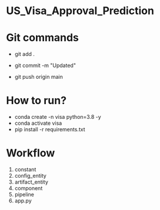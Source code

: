 # US_Visa_Approval_Prediction

# Git commands
- git add .

- git commit -m "Updated"

- git push origin main

# How to run?
- conda create -n visa python=3.8 -y
- conda activate visa
- pip install -r requirements.txt

# Workflow
1. constant
2. config_entity
3. artifact_entity
4. component
5. pipeline
6. app.py
